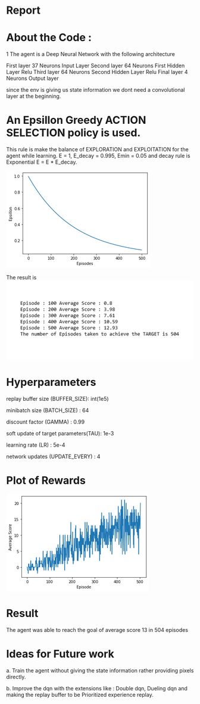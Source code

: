 # Report

# About the Code :

1 The agent is a Deep Neural Network with the following architecture

First layer	37 Neurons 	Input Layer
Second layer	64 Neurons	First Hidden Layer	Relu
Third layer 	64 Neurons 	Second Hidden Layer	Relu
Final layer	4 Neurons	Output layer

since the env is giving us state information we dont need a convolutional layer at the beginning.

# An Epsillon Greedy ACTION SELECTION policy is used.
This rule is make the balance of EXPLORATION and EXPLOITATION for the agent while learning.
E = 1, E_decay = 0.995, Emin = 0.05 and decay rule is Exponential	E = E * E_decay.

![](EpsillonOverEpisodes.png)

The result is
![](score.png)

# Hyperparameters

replay buffer size (BUFFER_SIZE): 	int(1e5)

minibatch size (BATCH_SIZE) : 		64 

discount factor (GAMMA) : 		0.99 		

soft update of target parameters(TAU): 	1e-3 	

learning rate (LR) : 			5e-4 

network updates (UPDATE_EVERY) : 	4 	


# Plot of Rewards

![](Plot1.png)

# Result

The agent was able to reach the goal of average score 13 in 504 episodes

# Ideas for Future work 

a. Train the agent without giving the state information rather providing pixels directly.

b. Improve the dqn with the extensions like :
    Double dqn, 
    Dueling dqn and 
    making the replay buffer to be Prioritized experience replay.
